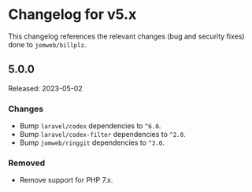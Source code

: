 # Changelog for v5.x

This changelog references the relevant changes (bug and security fixes) done to `jomweb/billplz`.

## 5.0.0

Released: 2023-05-02

### Changes

* Bump `laravel/codex` dependencies to `^6.0`.
* Bump `laravel/codex-filter` dependencies to `^2.0`.
* Bump `jomweb/ringgit` dependencies to `^3.0`.

### Removed

* Remove support for PHP 7.x.
